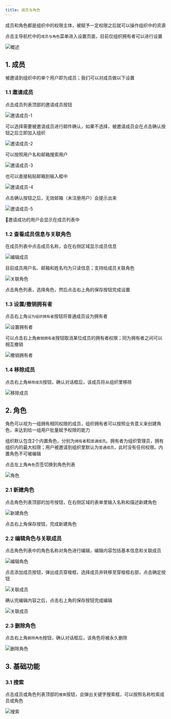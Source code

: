 ```yaml
---
title: 成员与角色
---
```


成员和角色都是组织中的权限主体，被赋予一定权限之后就可以操作组织中的资源

点击主导航栏中的`成员与角色`菜单进入设置页面，目前仅组织拥有者可以进行设置

![概述](/datart-docs/images/member/0-1-1.png)

## 1. 成员

被邀请到组织中的单个用户即为成员；我们可以对成员做以下设置

### 1.1 邀请成员

点击成员列表顶部的邀请成员按钮

![邀请成员-1](/datart-docs/images/member/1-1-1.png)

可以选择需要被邀请成员进行邮件确认，如果不选择，被邀请成员会在点击确认按钮之后立即加入组织

![邀请成员-2](/datart-docs/images/member/1-1-2.png)

可以按照用户名和邮箱搜索用户

![邀请成员-3](/datart-docs/images/member/1-1-3.png)

也可以直接粘贴邮箱到输入框中

![邀请成员-4](/datart-docs/images/member/1-1-4.png)

点击确认按钮之后，无效邮箱（未注册用户）会提示出来

![邀请成员-5](/datart-docs/images/member/1-1-5.png)

邀请成功的用户会显示在成员列表中

### 1.2 查看成员信息与关联角色

在成员列表中点击成员名称，会在右侧区域显示成员信息

![编辑成员](/datart-docs/images/member/1-2-1.png)

目前成员用户名、邮箱和姓名均为只读信息；支持给成员关联角色

![关联角色](/datart-docs/images/member/1-2-2.png)

点击角色列表，选择角色，然后点击右上角的保存按钮完成设置

### 1.3 设置/撤销拥有者

点击右上角`设为组织拥有者`按钮将普通成员设为拥有者

![设置拥有者](/datart-docs/images/member/1-3-1.png)

可以点击右上角`撤销拥有者`按钮取消某位成员的拥有者权限；同为拥有者之间可以相互撤销

![撤销拥有者](/datart-docs/images/member/1-3-2.png)

### 1.4 移除成员

点击右上角`移除成员`按钮，确认对话框后，该成员将从组织里移除

![移除成员](/datart-docs/images/member/1-4-1.png)

## 2. 角色

角色可以视为一组拥有相同权限的成员，组织拥有者可以按照业务意义来创建角色，来达到给一组用户批量赋予权限的能力

组织默认包含2个内置角色，分别为`拥有者`和`普通成员`。拥有者为组织管理员，拥有组织内的最大权限；用户被邀请到组织里默认为`普通成员`，此时没有任何权限。内置角色不可被编辑

点击左上角`角色`页签切换到角色列表

![角色](/datart-docs/images/member/2-0-1.png)

### 2.1 新建角色

点击角色列表顶部的加号按钮，在右侧区域的表单里输入名称和描述新建角色

![新建角色](/datart-docs/images/member/2-1-1.png)

点击右上角保存按钮，完成新建角色

### 2.2 编辑角色与关联成员

点击角色列表中的角色名称对角色进行编辑，编辑内容包括基本信息和关联成员

![编辑角色](/datart-docs/images/member/2-2-1.png)

点击添加成员按钮，弹出成员穿梭框，选择成员并转移至穿梭框右部，点击确定按钮

![关联成员](/datart-docs/images/member/2-2-2.png)

确认完编辑内容之后，点击右上角的保存按钮完成编辑

![关联成员](/datart-docs/images/member/2-2-3.png)

### 2.3 删除角色

点击右上角`删除角色`按钮，确认对话框后，该角色将被永久删除

![删除角色](/datart-docs/images/member/2-4-1.png)

## 3. 基础功能

### 3.1 搜索

点击成员或角色列表顶部的`搜索`按钮，会弹出关键字搜索框，可以按照名称检索成员或角色

![搜索](/datart-docs/images/member/3-1-1.png)